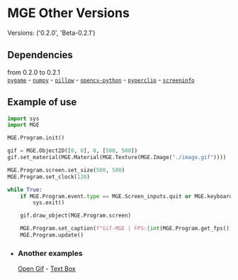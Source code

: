 # MGE Other Versions

Versions: ('0.2.0', 'Beta-0.2.1')  

## Dependencies
from 0.2.0 to 0.2.1  
[`pygame`](https://pypi.org/project/pygame/) -
[`numpy`](https://pypi.org/project/numpy/) -
[`pillow`](https://pypi.org/project/Pillow/) -
[`opencv-python`](https://pypi.org/project/opencv-python/) -
[`pyperclip`](https://pypi.org/project/pyperclip/) -
[`screeninfo`](https://pypi.org/project/screeninfo/)

## Example of use
```py
import sys
import MGE

MGE.Program.init()

gif = MGE.Object2D([0, 0], 0, [500, 500])
gif.set_material(MGE.Material(MGE.Texture(MGE.Image("./image.gif"))))

MGE.Program.screen.set_size(500, 500)
MGE.Program.set_clock(120)

while True:
    if MGE.Program.event.type == MGE.Screen_inputs.quit or MGE.keyboard("f1"):
        sys.exit()

    gif.draw_object(MGE.Program.screen)

    MGE.Program.set_caption(f"Gif-MGE | FPS:{int(MGE.Program.get_fps())}")
    MGE.Program.update()
```

- ### Another examples
  [Open Gif](https://github.com/lucas224112/MGE_Open_Gif) - 
  [Text Box](https://github.com/lucas224112/MGE_Text_Box)
